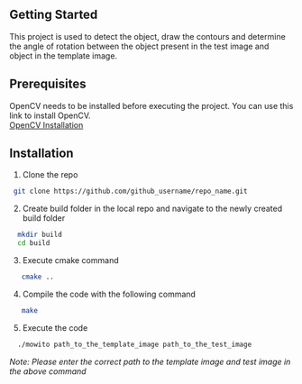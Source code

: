 ## Getting Started
This project is used to detect the object, draw the contours and determine the angle of rotation between the object present in the test image and object in the template image.

## Prerequisites
OpenCV needs to be installed before executing the project.
You can use this link to install OpenCV.
<br>
[OpenCV Installation](https://docs.opencv.org/4.x/d7/d9f/tutorial_linux_install.html)

## Installation
1. Clone the repo
  ```sh
   git clone https://github.com/github_username/repo_name.git
   ```
2. Create build folder in the local repo and navigate to the newly created build folder
```sh
  mkdir build
  cd build
   ```
3. Execute cmake command
```sh
   cmake ..
   ```
4. Compile the code with the following command
```sh
   make
   ```
5. Execute the code
```sh
  ./mowito path_to_the_template_image path_to_the_test_image
   ```
*Note: Please enter the correct path to the template image and test image in the above command*

